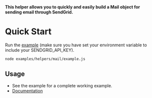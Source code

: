 **This helper allows you to quickly and easily build a Mail object for sending email through SendGrid.**

# Quick Start

Run the [example]() (make sure you have set your environment variable to include your SENDGRID_API_KEY).

```bash
node examples/helpers/mail/example.js
```

## Usage

- See the example for a complete working example.
- [Documentation]()
